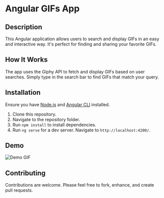 # Angular GIFs App

## Description
This Angular application allows users to search and display GIFs in an easy and interactive way. It's perfect for finding and sharing your favorite GIFs.

## How It Works
The app uses the Giphy API to fetch and display GIFs based on user searches. Simply type in the search bar to find GIFs that match your query.

## Installation
Ensure you have [Node.js](https://nodejs.org/) and [Angular CLI](https://angular.io/cli) installed.

1. Clone this repository.
2. Navigate to the repository folder.
3. Run `npm install` to install dependencies.
4. Run `ng serve` for a dev server. Navigate to `http://localhost:4200/`.

## Demo
![Demo GIF](https://github.com/GerardoBZentenoM/gifs-app-angular/blob/main/demo_reduced.gif)

## Contributing
Contributions are welcome. Please feel free to fork, enhance, and create pull requests.
